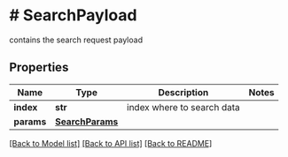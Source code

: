 # # SearchPayload
contains the search request payload

## Properties 


Name | Type | Description | Notes
------------ | ------------- | ------------- | -------------
**index**| **str** | index where to search data  |
**params**| [**SearchParams**](SearchParams.md) |   |


[[Back to Model list]](../../README.md#models) [[Back to API list]](../../README.md#endpoints) [[Back to README]](../../README.md)

